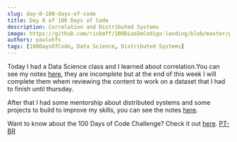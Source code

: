 ```yaml
---
slug: day-8-100-days-of-code
title: Day 8 of 100 Days of Code
description: Correlation and Distributed Systems
image: https://github.com/rickmff/100DiasDeCodigo-landing/blob/master/public/thumb.png
authors: paulohfs
tags: [100DaysOfCode, Data Science, Distributed Systems]
---
```


Today I had a Data Science class and I learned about correlation.You can see my notes [here](https://paulohfs.github.io//my-brain/data-science/correlation), they are incomplete but at the end of this week I will complete them whem reviewing the content to work on a dataset that I had to finish until thursday.

After that I had some mentorship about distributed systems and some projects to build to improve my skills, you can see the notes [here](https://paulohfs.github.io//my-brain/system-design).

Want to know about the 100 Days of Code Challenge? Check it out [here](https://www.100daysofcode.com/). [PT-BR](https://www.100diasdecodigo.dev/)

